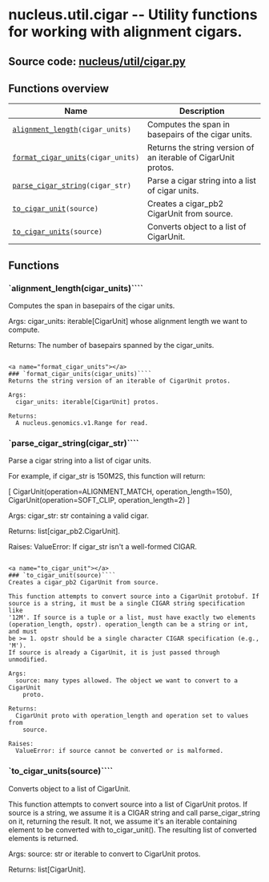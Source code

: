 # nucleus.util.cigar -- Utility functions for working with alignment cigars.
**Source code:** [nucleus/util/cigar.py](https://github.com/google/nucleus/tree/master/nucleus/util/cigar.py)
---


## Functions overview
Name | Description
-----|------------
[`alignment_length`](#alignment_length)`(cigar_units)` | Computes the span in basepairs of the cigar units.
[`format_cigar_units`](#format_cigar_units)`(cigar_units)` | Returns the string version of an iterable of CigarUnit protos.
[`parse_cigar_string`](#parse_cigar_string)`(cigar_str)` | Parse a cigar string into a list of cigar units.
[`to_cigar_unit`](#to_cigar_unit)`(source)` | Creates a cigar_pb2 CigarUnit from source.
[`to_cigar_units`](#to_cigar_units)`(source)` | Converts object to a list of CigarUnit.

## Functions
<a name="alignment_length"></a>
### `alignment_length(cigar_units)````
Computes the span in basepairs of the cigar units.

Args:
  cigar_units: iterable[CigarUnit] whose alignment length we want to compute.

Returns:
  The number of basepairs spanned by the cigar_units.
```

<a name="format_cigar_units"></a>
### `format_cigar_units(cigar_units)````
Returns the string version of an iterable of CigarUnit protos.

Args:
  cigar_units: iterable[CigarUnit] protos.

Returns:
  A nucleus.genomics.v1.Range for read.
```

<a name="parse_cigar_string"></a>
### `parse_cigar_string(cigar_str)````
Parse a cigar string into a list of cigar units.

For example, if cigar_str is 150M2S, this function will return:

[
  CigarUnit(operation=ALIGNMENT_MATCH, operation_length=150),
  CigarUnit(operation=SOFT_CLIP, operation_length=2)
]

Args:
  cigar_str: str containing a valid cigar.

Returns:
  list[cigar_pb2.CigarUnit].

Raises:
  ValueError: If cigar_str isn't a well-formed CIGAR.
```

<a name="to_cigar_unit"></a>
### `to_cigar_unit(source)````
Creates a cigar_pb2 CigarUnit from source.

This function attempts to convert source into a CigarUnit protobuf. If
source is a string, it must be a single CIGAR string specification like
'12M'. If source is a tuple or a list, must have exactly two elements
(operation_length, opstr). operation_length can be a string or int, and must
be >= 1. opstr should be a single character CIGAR specification (e.g., 'M').
If source is already a CigarUnit, it is just passed through unmodified.

Args:
  source: many types allowed. The object we want to convert to a CigarUnit
    proto.

Returns:
  CigarUnit proto with operation_length and operation set to values from
    source.

Raises:
  ValueError: if source cannot be converted or is malformed.
```

<a name="to_cigar_units"></a>
### `to_cigar_units(source)````
Converts object to a list of CigarUnit.

This function attempts to convert source into a list of CigarUnit protos.
If source is a string, we assume it is a CIGAR string and call
parse_cigar_string on it, returning the result. It not, we assume it's an
iterable containing element to be converted with to_cigar_unit(). The
resulting list of converted elements is returned.

Args:
  source: str or iterable to convert to CigarUnit protos.

Returns:
  list[CigarUnit].
```

